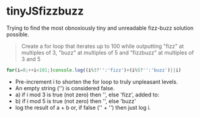 # tinyJSfizzbuzz
Trying to find the most obnoxiously tiny and unreadable fizz-buzz solution possible.

>Create a for loop that iterates up to 100 while outputting "fizz" at multiples of 3, "buzz" at multiples of 5 and "fizzbuzz" at multiples of 3 and 5

```js
for(i=0;++i<101;)console.log((i%3?'':'fizz')+(i%5?'':'buzz')||i)
```

* Pre-increment i to shorten the for loop to truly unpleasant levels.
* An empty string ('') is considered false.
* a) if i mod 3 is true (not zero) then '', else 'fizz', added to:
* b) if i mod 5 is true (not zero) then '', else 'buzz'
* log the result of a + b or, if false ('' + '') then just log i.